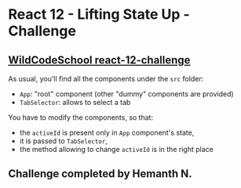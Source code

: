 # React 12 - Lifting State Up - Challenge

## [WildCodeSchool react-12-challenge](https://github.com/WildCodeSchool/react-12-challenge/tree/master)

As usual, you'll find all the components under the `src` folder:
* `App`: "root" component (other "dummy" components are provided)
* `TabSelector`: allows to select a tab

You have to modify the components, so that:
* the `activeId` is present only in `App` component's state,
* it is passed to `TabSelector`,
* the method allowing to change `activeId` is in the right place

## Challenge completed by Hemanth N.
